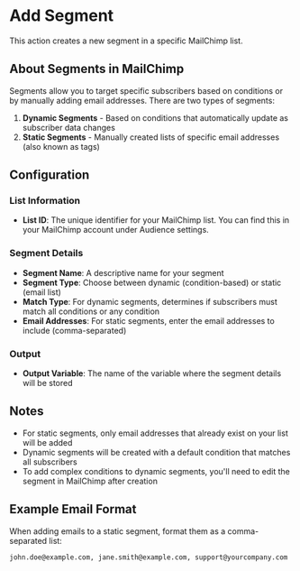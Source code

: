 # Add Segment

This action creates a new segment in a specific MailChimp list.

## About Segments in MailChimp

Segments allow you to target specific subscribers based on conditions or by manually adding email addresses. There are two types of segments:

1. **Dynamic Segments** - Based on conditions that automatically update as subscriber data changes
2. **Static Segments** - Manually created lists of specific email addresses (also known as tags)

## Configuration

### List Information
- **List ID**: The unique identifier for your MailChimp list. You can find this in your MailChimp account under Audience settings.

### Segment Details
- **Segment Name**: A descriptive name for your segment
- **Segment Type**: Choose between dynamic (condition-based) or static (email list)
- **Match Type**: For dynamic segments, determines if subscribers must match all conditions or any condition
- **Email Addresses**: For static segments, enter the email addresses to include (comma-separated)

### Output
- **Output Variable**: The name of the variable where the segment details will be stored

## Notes
- For static segments, only email addresses that already exist on your list will be added
- Dynamic segments will be created with a default condition that matches all subscribers
- To add complex conditions to dynamic segments, you'll need to edit the segment in MailChimp after creation

## Example Email Format

When adding emails to a static segment, format them as a comma-separated list:

```
john.doe@example.com, jane.smith@example.com, support@yourcompany.com
```